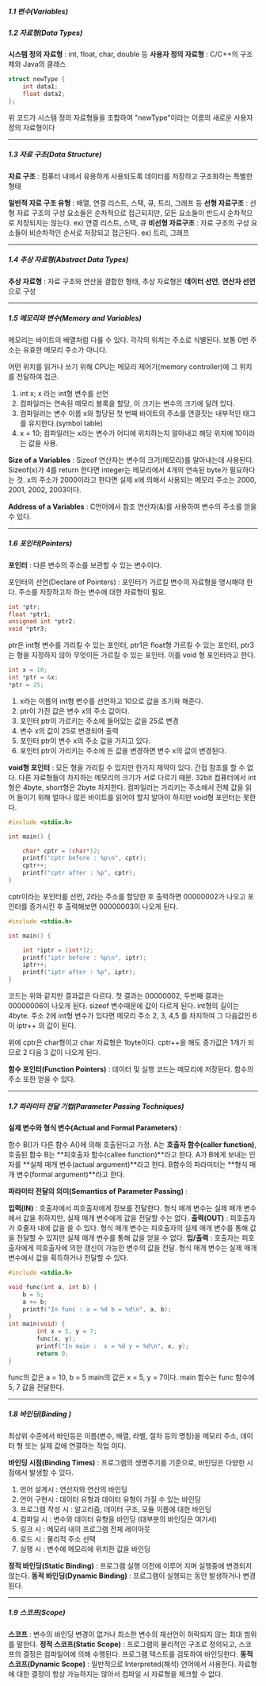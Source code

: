 ##### 1.1 변수(Variables)

##### 1.2 자료형(Data Types)

**시스템 정의 자료형** : int, float, char, double 등
**사용자 정의 자료형** : C/C++의 구조체와 Java의 클래스

```c
struct newType {
    int data1;
    float data2;
};
```

위 코드가 시스템 정의 자료형들을 조합하여 "newType"이라는 이름의 새로운 사용자 정의 자료형이다 

<hr>

##### 1.3 자료 구조(Data Structure)

**자료 구조** : 컴퓨터 내에서 유용하게 사용되도록 데이터를 저장하고 구조화하는 특별한 형태

**일반적 자료 구조 유형** : 배열, 연결 리스트, 스택, 큐, 트리, 그래프 등
**선형 자료구조** : 선형 자료 구조의 구성 요소들은 순차적으로 접근되지만, 모든 요소들이 반드시 순차적으로 저장되지는 않는다. ex) 연결 리스트, 스택, 큐
**비선형 자료구조** : 자료 구조의 구성 요소들이 비순차적인 순서로 저장되고 접근된다. ex) 트리, 그래프

<hr>

##### 1.4 추상 자료형(Abstract Data Types)

**추상 자료형** : 자료 구조와 연산을 결합한 형태, 추상 자료형은 **데이터 선언**, **연산자 선언**으로 구성

<hr>

##### 1.5 메모리와 변수(Memory and Variables)

메모리는 바이트의 배열처럼 다룰 수 있다. 
각각의 위치는 주소로 식별된다. 
보통 0번 주소는 유효한 메모리 주소가 아니다.

어떤 위치를 읽거나 쓰기 위해 CPU는 메모리 제어기(memory controller)에 그 위치를  전달하여 접근.

1. int x; x 라는 int형 변수를 선언
2. 컴파일러는 연속된 메모리 블록을 할당, 이 크기는 변수의 크기에 달려 있다.
3. 컴파일러는 변수 이름 x와 할당된 첫 번째 바이트의 주소를 연결짓는 내부적인 태그를 유지한다.(symbol table)
4. x = 10; 컴파일러는 x라는 변수가 어디에 위치하는지 알아내고 해당 위치에 10이라는 값을 사용.

**Size of a Variables** : Sizeof 연산자는 변수의 크기(메모리)를 알아내는데 사용된다.
Sizeof(x)가 4를 return 한다면 integer는 메모리에서 4개의 연속된 byte가 필요하다는 것.
x의 주소가 2000이라고 한다면 실제 x에 의해서 사용되는 메모리 주소는 2000, 2001, 2002, 2003이다.

**Address of a Variables** : C언어에서 참조 연산자(&)를 사용하여 변수의 주소를 얻을 수 있다.

<hr>

##### 1.6 포인터(Pointers)

**포인터** : 다른 변수의 주소를 보관할 수 있는 변수이다.

포인터의 선언(Declare of Pointers) : 포인터가 가르킬 변수의 자료형을 명시해야 한다.
주소를 저장하고자 하는 변수에 대한 자료형이 필요.

```c
int *ptr;
float *ptr1;
unsigned int *ptr2;
void *ptr3;
```

ptr은 int형 변수를 가리킬 수 있는 포인터, ptr1은 float형 가르킬 수 있는 포인터, ptr3는 형을 지정하지 않아 무엇이든 가르킬 수 있는 포인터. 이를 void 형 포인터라고 한다.

```c
int x = 10;
int *ptr = &x;
*ptr = 25;
```

1. x라는 이름의 int형 변수를 선언하고 10으로 값을 초기화 해준다.
2. ptr이 가진 값은 변수 x의 주소 값이다.
3. 포인터 ptr이 가르키는 주소에 들어있는 값을 25로 변경
4. 변수 x의 값이 25로 변경되어 출력
5. 포인터 ptr이 변수 x의 주소 값을 가지고 있다.
6. 포인터 ptr이 가리키는 주소에 든 값을 변경하면 변수 x의 값이 변경된다. 

**void형 포인터** : 모든 형을 가리킬 수 있지만 한가지 제약이 있다. 간접 참조를 할 수 없다.
다른 자료형들이 차지하는 메모리의 크기가 서로 다르기 때문.
32bit 컴퓨터에서 int 형은 4byte, short형은 2byte 차지한다.
컴파일러는 가리키는 주소에서 전체 값을 읽어 들이기 위해 얼마나 많은 바이트를 읽어야 할지 알아야 하지만 void형 포인터는 못한다.

```c
#include <stdio.h>

int main() {

	char* cptr = (char*)2;
	printf("cptr before : %p\n", cptr);
	cptr++;
	printf("cptr after : %p", cptr);
}
```

cptr이라는 포인터를 선언, 2라는 주소를 할당한 후 출력하면 00000002가 나오고 포인터를 증가시킨  후 출력해보면 00000003이 나오게 된다.

```c
#include <stdio.h>

int main() {

	int *iptr = (int*)2;
	printf("iptr before : %p\n", iptr);
	iptr++;
	printf("iptr after : %p", iptr);
}
```

코드는 위와 같지만 결과값은 다르다. 첫 결과는 00000002, 두번째 결과는 00000006이 나오게 된다. 
sizeof 변수때문에 값이 다르게 된다. int형의 길이는 4byte. 주소 2에 int형 변수가 있다면 메모리 주소 2, 3, 4,5 를 차지하여 그 다음값인 6이 iptr++ 의 값이 된다. 

위에 cptr은 char형이고 char 자료형은 1byte이다. cptr++을 해도 증가값은 1개가 되므로 2 다음 3 값이 나오게 된다. 

**함수 포인터(Function Pointers)** : 데이터 및 실행 코드는 메모리에 저장된다. 함수의 주소 또한 얻을 수 있다. 

<hr>

##### 1.7 파라미터 전달 기법(Parameter Passing Techniques) 

**실제 변수와 형식 변수(Actual and Formal Parameters)** : 

함수 B()가 다른 함수 A()에 의해 호출된다고 가정. 
A는 **호출자 함수(caller function)**, 호출된 함수 B는 **피호출자 함수(callee function)**라고 한다.
A가 B에게 보내는 인자를 **실제 매개 변수(actual argument)**라고 한다. 
B함수의 파라미터는 **형식 매개 변수(formal argument)**라고 한다. 

**파라미터 전달의 의미(Semantics of Parameter Passing)** : 

**입력(IN)** : 호출자에서 피호출자에게 정보를 전달한다. 형식 매개 변수는 실제 매개 변수에서 값을 취하지만, 실제 매개 변수에게 값을 전달할 수는 없다.
**출력(OUT)** : 피호출자가 호줄자 내에 값을 쓸 수 있다. 형식 매개 변수는 피호출자의 실제 매개 변수를 통해 값을 전달할 수 있지만 실제 매개 변수를 통해 값을 얻을 수 없다. 
**입/출력** : 호출자는 피호출자에게 피호출자에 의한 갱신이 가능한 변수의 값을 전달. 형식 매개 변수는 실제 매개 변수에서 값을 획득하거나 전달할 수 있다. 

```c
#include <stdio.h>

void func(int a, int b) {
    b = 5;
    a += b;
    printf("In func : a = %d b = %d\n", a, b);
}
int main(void) {
        int x = 5, y = 7;
        func(x, y);
        printf("In main :  x = %d y = %d\n", x, y);
        return 0;
}

```

func의 값은 a = 10, b = 5 main의 값은 x = 5, y = 7이다. 
main 함수는 func 함수에 5, 7 값을 전달한다. 

<hr>

##### 1.8 바인딩(Binding )

최상위 수준에서 바인등은 이름(변수, 배열, 라벨, 절차 등의 명칭)을 메모리 주소, 데이터 형 또는 실제 값에 연결하는 작업 이다. 

**바인딩 시점(Binding Times)** : 프로그램의 생명주기를 기준으로, 바인딩은 다양한 시점에서 발생할 수 있다.

1. 언어 설계시 : 연산자와 연산의 바인딩
2. 언어 구현시 : 데이터 유형과 데이터 유형이 가질 수 있는 바인딩
3. 프로그램 작성 시 : 알고리즘, 데이터 구조, 모듈 이름에 대한 바인딩
4. 컴파일 시 : 변수와 데이터 유형을 바인딩 (대부분의 바인딩은 여기서)
5. 링크 시 : 메모리 내의 프로그램 전체 레이아웃
6. 로드 시 : 물리적 주소 선택
7. 실행 시 : 변수에 메모리에 위치한 값을 바인딩 

**정적 바인딩(Static Binding)** : 프로그램 실행 이전에 이루어 지며 실행중에 변경되지 않는다.
**동적 바인딩(Dynamic Binding)** : 프로그램이 실행되는 동안 발생하거나 변경된다.

<hr>

##### 1.9 스코프(Scope)

**스코프** : 변수의 바인딩 변경이 없거나 최소한 변수의 재선언이 허락되지 않는 최대 범위를 말한다.
**정적 스코프(Static Scope)** : 프로그램의 물리적인 구조로 정의되고, 스코프의 결정은 컴파일어에 의해 수행된다. 프로그램 텍스트를 검토하여 바인딩한다.
**동적 스코프(Dynamic Scope)** : 일반적으로 Interpreted(해석) 언어에서 사용한다. 자료형에 대한 결정이 항상 가능하지는 않아서 컴파일 시 자료형을 체크할 수 없다. 



